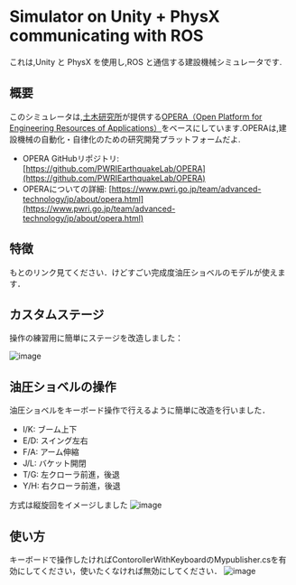 # Simulator on Unity + PhysX communicating with ROS

これは,Unity と PhysX を使用し,ROS と通信する建設機械シミュレータです.

## 概要

このシミュレータは,[土木研究所](https://www.pwri.go.jp/)が提供する[OPERA（Open Platform for Engineering Resources of Applications）](https://github.com/PWRIEarthquakeLab/OPERA)をベースにしています.OPERAは,建設機械の自動化・自律化のための研究開発プラットフォームだよ.

- OPERA GitHubリポジトリ: [https://github.com/PWRIEarthquakeLab/OPERA](https://github.com/PWRIEarthquakeLab/OPERA)
- OPERAについての詳細: [https://www.pwri.go.jp/team/advanced-technology/jp/about/opera.html](https://www.pwri.go.jp/team/advanced-technology/jp/about/opera.html)

## 特徴

もとのリンク見てください．けどすごい完成度油圧ショベルのモデルが使えます．

## カスタムステージ

操作の練習用に簡単にステージを改造しました：

![image](https://github.com/Yamayou-Omiya/OperaSimulatorrrrr/assets/173669614/8846db1d-8399-4c23-94be-a0dc5ceebce4)

## 油圧ショベルの操作

油圧ショベルをキーボード操作で行えるように簡単に改造を行いました．

- I/K: ブーム上下
- E/D: スイング左右
- F/A: アーム伸縮
- J/L: バケット開閉
- T/G: 左クローラ前進，後退
- Y/H: 右クローラ前進，後退

方式は縦旋回をイメージしました
![image](https://github.com/Yamayou-Omiya/OperaSimulatorrrrr/assets/173669614/82728ad8-3ff0-4d1f-b283-276f3b00587d)

## 使い方
キーボードで操作したければContorollerWithKeyboardのMypublisher.csを有効にしてください，使いたくなければ無効にしてください．
![image](https://github.com/Yamayou-Omiya/OperaSimulatorrrrr/assets/173669614/a162d869-1bbe-4e89-83d6-d5698d272ae8)